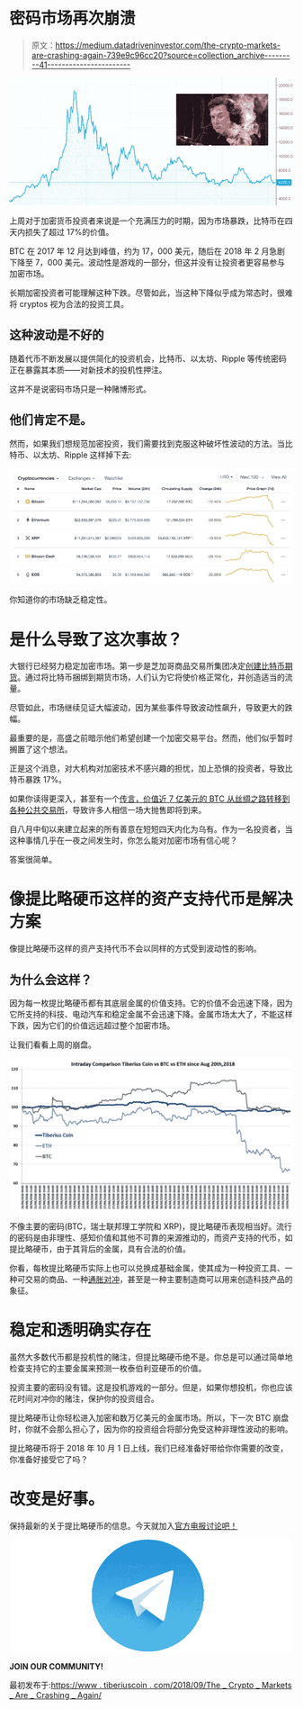 # 密码市场再次崩溃

> 原文：<https://medium.datadriveninvestor.com/the-crypto-markets-are-crashing-again-739e9c96cc20?source=collection_archive---------41----------------------->

![](img/bdd396ddda167dc9f5b14be35f1990e8.png)

上周对于加密货币投资者来说是一个充满压力的时期，因为市场暴跌，比特币在四天内损失了超过 17%的价值。

BTC 在 2017 年 12 月达到峰值，约为 17，000 美元，随后在 2018 年 2 月急剧下降至 7，000 美元。波动性是游戏的一部分，但这并没有让投资者更容易参与加密市场。

长期加密投资者可能理解这种下跌。尽管如此，当这种下降似乎成为常态时，很难将 cryptos 视为合法的投资工具。

## **这种波动是不好的**

随着代币不断发展以提供简化的投资机会，比特币、以太坊、Ripple 等传统密码正在暴露其本质——对新技术的投机性押注。

这并不是说密码市场只是一种赌博形式。

## **他们肯定不是。**

然而，如果我们想规范加密投资，我们需要找到克服这种破坏性波动的方法。当比特币、以太坊、Ripple 这样掉下去:

![](img/ec635fbdcad250ad8355041d83ef1910.png)

你知道你的市场缺乏稳定性。

# 是什么导致了这次事故？

大银行已经努力稳定加密市场。第一步是芝加哥商品交易所集团决定[创建比特币期货](https://www.cmegroup.com/trading/bitcoin-futures.html)。通过将比特币捆绑到期货市场，人们认为它将使价格正常化，并创造适当的流量。

尽管如此，市场继续见证大幅波动，因为某些事件导致波动性飙升，导致更大的跌幅。

最重要的是，高盛之前暗示他们希望创建一个加密交易平台。然而，他们似乎暂时搁置了这个想法。

正是这个消息，对大机构对加密技术不感兴趣的担忧，加上恐惧的投资者，导致比特币暴跌 17%。

如果你读得更深入，甚至有一个[传言，价值近 7 亿美元的 BTC 从丝绸之路转移到各种公共交易所](https://www.reddit.com/r/CryptoCurrency/comments/9cf4j3/silkroad_wallet_with_1_bn_in_bitcoin_on_the_move/)，导致许多人相信一场大抛售即将到来。

自八月中旬以来建立起来的所有善意在短短四天内化为乌有。作为一名投资者，当这种事情几乎在一夜之间发生时，你怎么能对加密市场有信心呢？

答案很简单。

# 像提比略硬币这样的资产支持代币是解决方案

像提比略硬币这样的资产支持代币不会以同样的方式受到波动性的影响。

## 为什么会这样？

因为每一枚提比略硬币都有其底层金属的价值支持。它的价值不会迅速下降，因为它所支持的科技、电动汽车和稳定金属不会迅速下降。金属市场太大了，不能这样下跌，因为它们的价值远远超过整个加密市场。

让我们看看上周的崩盘。

![](img/7dfde91f14d2c7421cf34bb24acf119e.png)

不像主要的密码(BTC，瑞士联邦理工学院和 XRP)，提比略硬币表现相当好。流行的密码是由非理性、感知价值和其他不可靠的来源推动的，而资产支持的代币，如提比略硬币，由于其背后的金属，具有合法的价值。

你看，每枚提比略硬币实际上也可以兑换成基础金属，使其成为一种投资工具、一种可交易的商品、一种[通胀对冲](https://www.tiberiuscoin.com/2018/08/Start_Protecting_Your_Life_/)，甚至是一种主要制造商可以用来创造科技产品的象征。

# 稳定和透明确实存在

虽然大多数代币都是投机性的赌注，但提比略硬币绝不是。你总是可以通过简单地检查支持它的主要金属来预测一枚泰伯利亚硬币的价值。

投资主要的密码没有错。这是投机游戏的一部分。但是，如果你想投机，你也应该花时间对冲你的赌注，保护你的投资组合。

提比略硬币让你轻松进入加密和数万亿美元的金属市场。所以，下一次 BTC 崩盘时，你就不会那么担心了，因为你的投资组合将部分免受这种非理性波动的影响。

提比略硬币将于 2018 年 10 月 1 日上线，我们已经准备好带给你你需要的改变，你准备好接受它了吗？

# 改变是好事。

保持最新的关于提比略硬币的信息。今天就加入[官方电报讨论吧！](https://t.me/tiberiuscoinofficial)

[![](img/a21bb09b0f7eeb77e565b66b4893fa26.png)](https://t.me/tiberiuscoinofficial)

**JOIN OUR COMMUNITY!**

最初发布于:[https://www . tiberiuscoin . com/2018/09/The _ Crypto _ Markets _ Are _ Crashing _ Again/](https://www.tiberiuscoin.com/2018/09/The_Crypto_Markets_Are_Crashing_Again/)